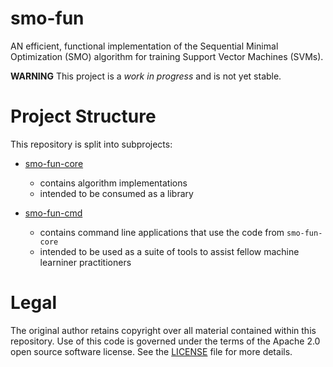 # smo-fun
AN efficient, functional implementation of the Sequential Minimal Optimization (SMO) algorithm for training Support Vector Machines (SVMs).

**WARNING** This project is a _work in progress_ and is not yet stable.

# Project Structure

This repository is split into subprojects:

* [smo-fun-core](https://github.com/malcolmgreaves/smo-fun/tree/master/smo-fun-core)
  * contains algorithm implementations
  * intended to be consumed as a library
  
* [smo-fun-cmd](https://github.com/malcolmgreaves/smo-fun/tree/master/smo-fun-cmd)
  * contains command line applications that use the code from `smo-fun-core`
  * intended to be used as a suite of tools to assist fellow machine learniner practitioners

# Legal

The original author retains copyright over all material contained within this repository. Use of this code is governed under the terms of the Apache 2.0 open source software license. See the [LICENSE](./LICENSE) file for more details.
